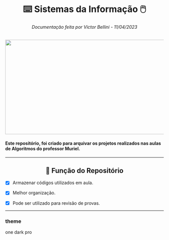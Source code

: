 <div align="center">

  # ⌨️ Sistemas da Informação 🖱️
  <h6>
    Documentação feita por Victor Bellini - 11/04/2023
  </h6>

  <img src="https://www.algoritmo.co/static/media/logo_algoritmo.1ed1f908.gif" width="1000px" height="300px">
</div>
  
<h4>
  Este repositório, foi criado para arquivar os projetos realizados nas aulas de Algoritmos do professor Muriel.
</h4>

---

<div align="center">

## 🧱 Função do Repositório

</div>

- [X] Armazenar códigos utilizados em aula.
- [X] Melhor organização.
- [X] Pode ser utilizado para revisão de provas.


---

### theme
one dark pro

